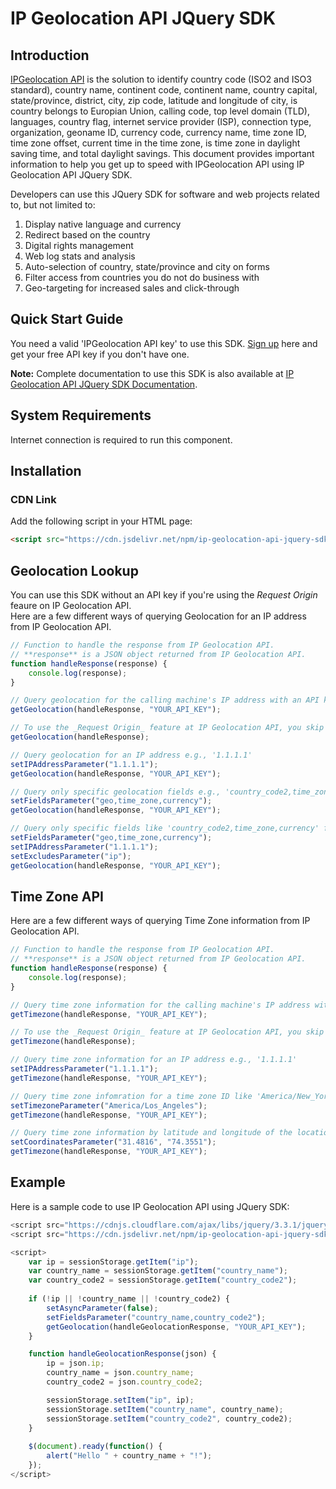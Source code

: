 # IP Geolocation API JQuery SDK

## Introduction

[IPGeolocation API](https://ipgeolocation.io) is the solution to identify country code (ISO2 and ISO3 standard), country name, continent code, continent name, country capital, state/province, district, city, zip code, latitude and longitude of city, is country belongs to Europian Union, calling code, top level domain (TLD), languages, country flag, internet service provider (ISP), connection type, organization, geoname ID, currency code, currency name, time zone ID, time zone offset, current time in the time zone, is time zone in daylight saving time, and total daylight savings. This document provides important information to help you get up to speed with IPGeolocation API using IP Geolocation API JQuery SDK.

Developers can use this JQuery SDK for software and web projects related to, but not limited to:

1. Display native language and currency
2. Redirect based on the country
3. Digital rights management
4. Web log stats and analysis
5. Auto-selection of country, state/province and city on forms
6. Filter access from countries you do not do business with
7. Geo-targeting for increased sales and click-through

## Quick Start Guide

You need a valid 'IPGeolocation API key' to use this SDK. [Sign up](https://ipgeolocation.io/signup) here and get your free API key if you don't have one.

**Note:** Complete documentation to use this SDK is also available at [IP Geolocation API JQuery SDK Documentation](https://ipgeolocation.io/documentation/ip-geolocation-api-jquery-sdk-201809051507).

## System Requirements  

Internet connection is required to run this component.

## Installation
### CDN Link

Add the following script in your HTML page:

```html
<script src="https://cdn.jsdelivr.net/npm/ip-geolocation-api-jquery-sdk@1.0.5/ipgeolocation.min.js"></script>
```

## Geolocation Lookup

You can use this SDK without an API key if you're using the _Request Origin_ feaure on IP Geolocation API.  
Here are a few different ways of querying Geolocation for an IP address from IP Geolocation API.

```javascript
// Function to handle the response from IP Geolocation API.
// **response** is a JSON object returned from IP Geolocation API.
function handleResponse(response) {
    console.log(response);
}

// Query geolocation for the calling machine's IP address with an API key (optional, if you're using _Request Origin_ feature at IP Geolocation API)
getGeolocation(handleResponse, "YOUR_API_KEY");

// To use the _Request Origin_ feature at IP Geolocation API, you skip the API key parameter.
getGeolocation(handleResponse);

// Query geolocation for an IP address e.g., '1.1.1.1'
setIPAddressParameter("1.1.1.1");
getGeolocation(handleResponse, "YOUR_API_KEY");

// Query only specific geolocation fields e.g., 'country_code2,time_zone,currency' for the calling machine's IP address
setFieldsParameter("geo,time_zone,currency");
getGeolocation(handleResponse, "YOUR_API_KEY");

// Query only specific fields like 'country_code2,time_zone,currency' for an IP address like '1.1.1.1' and skip the 'ip' field in the response
setFieldsParameter("geo,time_zone,currency");
setIPAddressParameter("1.1.1.1");
setExcludesParameter("ip");
getGeolocation(handleResponse, "YOUR_API_KEY");
```
## Time Zone API

Here are a few different ways of querying Time Zone information from IP Geolocation API.

```javascript
// Function to handle the response from IP Geolocation API.
// **response** is a JSON object returned from IP Geolocation API.
function handleResponse(response) {
    console.log(response);
}

// Query time zone information for the calling machine's IP address with an API key (optional, if you're using _Request Origin_ feature at IP Geolocation API)
getTimezone(handleResponse, "YOUR_API_KEY");

// To use the _Request Origin_ feature at IP Geolocation API, you skip the API key parameter.
getTimezone(handleResponse);

// Query time zone information for an IP address e.g., '1.1.1.1'
setIPAddressParameter("1.1.1.1");
getTimezone(handleResponse, "YOUR_API_KEY");

// Query time zone infomration for a time zone ID like 'America/New_York'
setTimezoneParameter("America/Los_Angeles");
getTimezone(handleResponse, "YOUR_API_KEY");

// Query time zone information by latitude and longitude of the location
setCoordinatesParameter("31.4816", "74.3551");
getTimezone(handleResponse, "YOUR_API_KEY");
```

## Example

Here is a sample code to use IP Geolocation API using JQuery SDK:

```javascript
<script src="https://cdnjs.cloudflare.com/ajax/libs/jquery/3.3.1/jquery.min.js"></script>
<script src="https://cdn.jsdelivr.net/npm/ip-geolocation-api-jquery-sdk@1.0.5/ipgeolocation.min.js"></script>

<script>
    var ip = sessionStorage.getItem("ip");
    var country_name = sessionStorage.getItem("country_name");
    var country_code2 = sessionStorage.getItem("country_code2");
            
    if (!ip || !country_name || !country_code2) {
        setAsyncParameter(false);
        setFieldsParameter("country_name,country_code2");
        getGeolocation(handleGeolocationResponse, "YOUR_API_KEY");
    }

    function handleGeolocationResponse(json) {
        ip = json.ip;
        country_name = json.country_name;
        country_code2 = json.country_code2;

        sessionStorage.setItem("ip", ip);
        sessionStorage.setItem("country_name", country_name);
        sessionStorage.setItem("country_code2", country_code2);
    }
                
    $(document).ready(function() {
        alert("Hello " + country_name + "!");
    });
</script>
```
